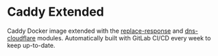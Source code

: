 # Caddy Extended

Caddy Docker image extended with the [replace-response](https://github.com/caddyserver/replace-response) and [dns-cloudflare](https://github.com/caddy-dns/cloudflare) modules. Automatically built with GitLab CI/CD every week to keep up-to-date.
